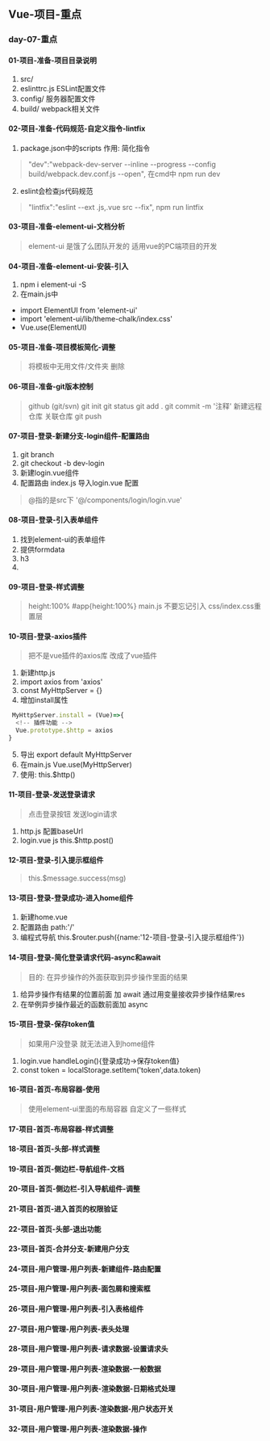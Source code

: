 ## Vue-项目-重点

### day-07-重点

#### 01-项目-准备-项目目录说明
1. src/
2. eslinttrc.js ESLint配置文件
3. config/ 服务器配置文件
4. build/ webpack相关文件
#### 02-项目-准备-代码规范-自定义指令-lintfix
1. package.json中的scripts 作用: 简化指令
>  "dev":"webpack-dev-server --inline --progress --config build/webpack.dev.conf.js --open", 在cmd中 npm run dev
2. eslint会检查js代码规范
>   "lintfix":"eslint --ext .js,.vue src --fix",
> npm run lintfix

#### 03-项目-准备-element-ui-文档分析
> element-ui 是饿了么团队开发的 适用vue的PC端项目的开发

#### 04-项目-准备-element-ui-安装-引入
1. npm i element-ui -S
2. 在main.js中
  - import ElementUI from 'element-ui'
  - import 'element-ui/lib/theme-chalk/index.css'
  - Vue.use(ElementUI)

#### 05-项目-准备-项目模板简化-调整
> 将模板中无用文件/文件夹 删除

#### 06-项目-准备-git版本控制
> github (git/svn)
git init
git status
git add .
git commit -m '注释'
新建远程仓库
关联仓库
git push

#### 07-项目-登录-新建分支-login组件-配置路由
1. git branch
2. git checkout -b dev-login
3. 新建login.vue组件
4. 配置路由 index.js 导入login.vue 配置
> @指的是src下  '@/components/login/login.vue'

#### 08-项目-登录-引入表单组件
1. 找到element-ui的表单组件
2. 提供formdata
3. h3
4. <el-button></el-button>
#### 09-项目-登录-样式调整
> height:100% #app{height:100%}
> main.js 不要忘记引入 css/index.css重置层

#### 10-项目-登录-axios插件
> 把不是vue插件的axios库 改成了vue插件
1. 新建http.js
2. import axios from 'axios'
3. const MyHttpServer = {}
4. 增加install属性
```js
 MyHttpServer.install = (Vue)=>{
  <!-- 插件功能 -->
  Vue.prototype.$http = axios
}
```
5. 导出 export default MyHttpServer
6. 在main.js  Vue.use(MyHttpServer)
7. 使用: this.$http()

#### 11-项目-登录-发送登录请求
> 点击登录按钮 发送login请求
1. http.js 配置baseUrl
2. login.vue js this.$http.post()


#### 12-项目-登录-引入提示框组件
> this.$message.success(msg)

#### 13-项目-登录-登录成功-进入home组件
1. 新建home.vue
2. 配置路由 path:'/'
3. 编程式导航 this.$router.push({name:'12-项目-登录-引入提示框组件'})

#### 14-项目-登录-简化登录请求代码-async和await
> 目的: 在异步操作的外面获取到异步操作里面的结果
1. 给异步操作有结果的位置前面 加 await 通过用变量接收异步操作结果res
2. 在举例异步操作最近的函数前面加 async

#### 15-项目-登录-保存token值
> 如果用户没登录 就无法进入到home组件
1. login.vue handleLogin(){登录成功->保存token值}
2. const token = localStorage.setItem('token',data.token)

#### 16-项目-首页-布局容器-使用
> 使用element-ui里面的布局容器
> 自定义了一些样式

#### 17-项目-首页-布局容器-样式调整

#### 18-项目-首页-头部-样式调整

#### 19-项目-首页-侧边栏-导航组件-文档

#### 20-项目-首页-侧边栏-引入导航组件-调整

#### 21-项目-首页-进入首页的权限验证

#### 22-项目-首页-头部-退出功能

#### 23-项目-首页-合并分支-新建用户分支

#### 24-项目-用户管理-用户列表-新建组件-路由配置

#### 25-项目-用户管理-用户列表-面包屑和搜索框

#### 26-项目-用户管理-用户列表-引入表格组件

#### 27-项目-用户管理-用户列表-表头处理

#### 28-项目-用户管理-用户列表-请求数据-设置请求头

#### 29-项目-用户管理-用户列表-渲染数据-一般数据

#### 30-项目-用户管理-用户列表-渲染数据-日期格式处理

#### 31-项目-用户管理-用户列表-渲染数据-用户状态开关

#### 32-项目-用户管理-用户列表-渲染数据-操作



